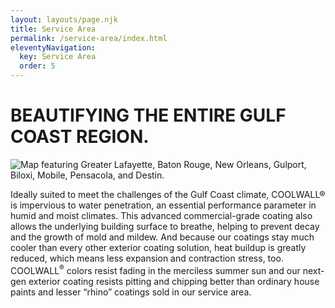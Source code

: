 ```yaml
---
layout: layouts/page.njk
title: Service Area
permalink: /service-area/index.html
eleventyNavigation:
  key: Service Area
  order: 5
---
```


# BEAUTIFYING THE ENTIRE GULF COAST REGION.

![Map featuring Greater Lafayette, Baton Rouge, New Orleans, Gulport, Biloxi, Mobile, Pensacola, and Destin.](/static/img/MSC-ServiceAreaMap.jpg)


Ideally suited to meet the challenges of the Gulf Coast climate, COOLWALL® is impervious to water penetration, an essential performance parameter in humid and moist climates. This advanced commercial-grade coating also allows the underlying building surface to breathe, helping to prevent decay and the growth of mold and mildew. And because our coatings stay much cooler than every other exterior coating solution, heat buildup is greatly reduced, which means less expansion and contraction stress, too. COOLWALL<sup>&reg;</sup> colors resist fading in the merciless summer sun and our next-gen exterior coating resists pitting and chipping better than ordinary house paints and lesser “rhino” coatings sold in our service area.
